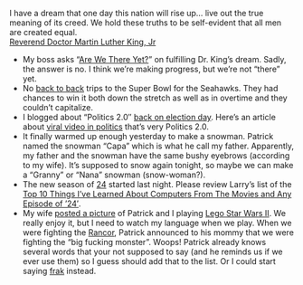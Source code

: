 I have a dream that one day this nation will rise up… live out the true
meaning of its creed. We hold these truths to be self-evident that all
men are created equal.\
[Reverend Doctor Martin Luther King,
Jr](http://en.wikipedia.org/wiki/Martin_Luther_King%2C_Jr.)

-   My boss asks “[Are We There
    Yet?](http://rickbarn.spaces.live.com/Blog/cns!F8796F31B57620E9!208.entry)”
    on fulfilling Dr. King’s dream. Sadly, the answer is no. I think
    we’re making progress, but we’re not “there” yet.
-   No [back to
    back](http://sports.espn.go.com/nfl/recap?gameId=270114003) trips to
    the Super Bowl for the Seahawks. They had chances to win it both
    down the stretch as well as in overtime and they couldn’t
    capitalize.
-   I blogged about “Politics 2.0″ [back on election
    day](http://devhawk.net/2006/11/07/certainly-not-politics-as-usual/).
    Here’s an article about [viral video in
    politics](http://www.newpolitics.net/node/236) that’s very Politics
    2.0.
-   It finally warmed up enough yesterday to make a snowman. Patrick
    named the snowman “Capa” which is what he call my father.
    Apparently, my father and the snowman have the same bushy eyebrows
    (according to my wife). It’s supposed to snow again tonight, so
    maybe we can make a “Granny” or “Nana” snowman (snow-woman?).
-   The new season of [24](http://www.fox.com/24/) started last night.
    Please review Larry’s list of the [Top 10 Things I’ve Learned About
    Computers From The Movies and Any Episode of
    ’24′](http://www.knowing.net/PermaLink,guid,d7cfaac8-447a-4506-baeb-cd6171869539.aspx).
-   My wife [posted a
    picture](http://techiewife.spaces.live.com/blog/cns!3DAECC033B88329C!623.entry)
    of Patrick and I playing [Lego Star Wars
    II](http://www.xbox.com/games/legostarwars2xbox360/). We really
    enjoy it, but I need to watch my language when we play. When we were
    fighting the [Rancor](http://www.xbox.com/games/vivapinata), Patrick
    announced to his mommy that we were fighting the “big fucking
    monster”. Woops! Patrick already knows several words that your not
    supposed to say (and he reminds us if we ever use them) so I guess
    should add that to the list. Or I could start saying
    [frak](http://dilbertblog.typepad.com/the_dilbert_blog/2006/12/frack_1.html)
    instead.

